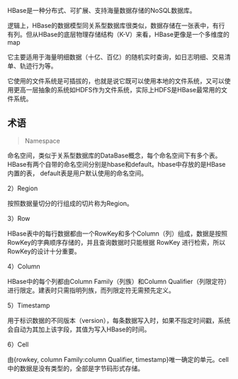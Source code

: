 HBase是一种分布式、可扩展、支持海量数据存储的NoSQL数据库。

逻辑上，HBase的数据模型同关系型数据库很类似，数据存储在一张表中，有行有列。但从HBase的底层物理存储结构（K-V）来看，HBase更像是一个多维度的map

它主要适用于海量明细数据（十亿、百亿）的随机实时查询，如日志明细、交易清单、轨迹行为等。

它使用的文件系统是可插拔的，也就是说它既可以使用本地的文件系统，又可以使用更高一层抽象的系统如HDFS作为文件系统，实际上HDFS是HBase最常用的文件系统。




## 术语

> Namespace

命名空间，类似于关系型数据库的DataBase概念，每个命名空间下有多个表。HBase有两个自带的命名空间分别是hbase和default。hbase中存放的是HBase内置的表， default表是用户默认使用的命名空间。

2）Region

按照数据量切分的行组成的切片称为Region。

3）Row

HBase表中的每行数据都由一个RowKey和多个Column（列）组成，数据是按照RowKey的字典顺序存储的，并且查询数据时只能根据 RowKey 进行检索，所以RowKey的设计十分重要。

4）Column

HBase中的每个列都由Column Family（列族）和Column Qualifier（列限定符）进行限定。建表时只需指明列族，而列限定符无需预先定义。

5）Timestamp

用于标识数据的不同版本（version），每条数据写入时，如果不指定时间戳，系统会自动为其加上该字段，其值为写入HBase的时间。

6）Cell

由{rowkey, column Family:column Qualifier, timestamp}唯一确定的单元。cell中的数据是没有类型的，全部是字节码形式存储。